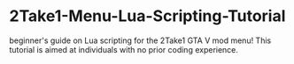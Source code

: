 # 2Take1-Menu-Lua-Scripting-Tutorial
beginner's guide on Lua scripting for the 2Take1 GTA V mod menu! This tutorial is aimed at individuals with no prior coding experience.
